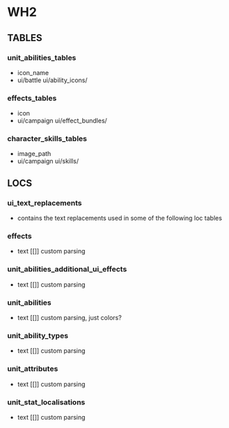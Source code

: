 # WH2
## TABLES
### unit_abilities_tables
- icon_name
- ui/battle ui/ability_icons/

### effects_tables
- icon
- ui/campaign ui/effect_bundles/

### character_skills_tables
- image_path
- ui/campaign ui/skills/


## LOCS
### ui_text_replacements
- contains the text replacements used in some of the following loc tables

### effects
- text [[]] custom parsing

### unit_abilities_additional_ui_effects
- text [[]] custom parsing

### unit_abilities
- text [[]] custom parsing, just colors?

### unit_ability_types
- text [[]] custom parsing

### unit_attributes
- text [[]] custom parsing

### unit_stat_localisations
- text [[]] custom parsing

